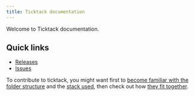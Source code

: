 ```yaml
---
title: Ticktack documentation
---
```


Welcome to Ticktack documentation. 

## Quick links
* [Releases](https://github.com/ticktackim/ticktack-workplan/releases)
* [Issues](https://github.com/ticktackim/ticktack-workplan/issues)

To contribute to ticktack, you might want first to [become familiar with the folder structure](structure.md) and the [stack used](stack.md), then check out how [they fit together](boot.md).